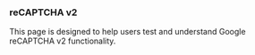 ### reCAPTCHA v2

This page is designed to help users test and understand Google reCAPTCHA v2 functionality.
